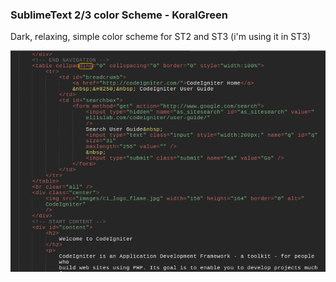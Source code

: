 <h3>SublimeText 2/3 color Scheme - KoralGreen</h3>

<p>
Dark, relaxing, simple color scheme for ST2 and ST3 (i'm using it in ST3)
</p>

<img src="KoralGreen_html.png" />
